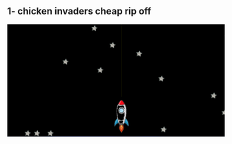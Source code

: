 ## 1- chicken invaders cheap rip off

![img](chicken%20invaders%20cheap%20rip%20off/gitAssets/img.png)

